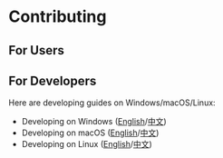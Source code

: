 # Contributing
## For Users
## For Developers
Here are developing guides on Windows/macOS/Linux:
+ Developing on Windows ([English](docs/Develop_on_Windows.en.md)/[中文](docs/Develop_on_Windows.zh.md))
+ Developing on macOS ([English](docs/Develop_on_macOS.en.md)/[中文](docs/Develop_on_macOS.zh.md))
+ Developing on Linux ([English](docs/Develop_on_Linux.en.md)/[中文](docs/Develop_on_Linux.zh.md))

